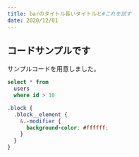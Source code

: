 ```yaml
---
title: barのタイトル長いタイトルと#これを試す
date: 2020/12/01
---
```


## コードサンプルです

サンプルコードを用意しました。

```sql
select * from
  users
  where id > 10
```

```scss
.block {
  .block__element {
    &.-modifier {
      background-color: #ffffff;
    }
  }
}
```
